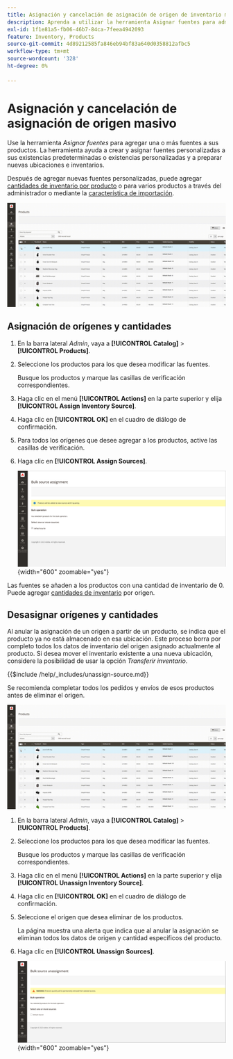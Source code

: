 ```yaml
---
title: Asignación y cancelación de asignación de origen de inventario masivo
description: Aprenda a utilizar la herramienta Asignar fuentes para administrar las asignaciones de origen de los productos.
exl-id: 1f1e81a5-fb06-46b7-84ca-7feea4942093
feature: Inventory, Products
source-git-commit: 4d89212585fa846eb94bf83a640d0358812afbc5
workflow-type: tm+mt
source-wordcount: '328'
ht-degree: 0%

---
```


# Asignación y cancelación de asignación de origen masivo

Use la herramienta _Asignar fuentes_ para agregar una o más fuentes a sus productos. La herramienta ayuda a crear y asignar fuentes personalizadas a sus existencias predeterminadas o existencias personalizadas y a preparar nuevas ubicaciones e inventarios.

Después de agregar nuevas fuentes personalizadas, puede agregar [cantidades de inventario por producto](quantities-assign-per-product.md) o para varios productos a través del administrador o mediante la [característica de importación](inventory-import-export.md).

![Agregar orígenes de inventario para los productos seleccionados](assets/inventory-bulk-assign-sources.gif)

## Asignación de orígenes y cantidades

1. En la barra lateral _Admin_, vaya a **[!UICONTROL Catalog]** > **[!UICONTROL Products]**.

1. Seleccione los productos para los que desea modificar las fuentes.

   Busque los productos y marque las casillas de verificación correspondientes.

1. Haga clic en el menú **[!UICONTROL Actions]** en la parte superior y elija **[!UICONTROL Assign Inventory Source]**.

1. Haga clic en **[!UICONTROL OK]** en el cuadro de diálogo de confirmación.

1. Para todos los orígenes que desee agregar a los productos, active las casillas de verificación.

1. Haga clic en **[!UICONTROL Assign Sources]**.

   ![Seleccionar productos para agregar orígenes](assets/inventory-bulk-assign-sources-summary.png){width="600" zoomable="yes"}

Las fuentes se añaden a los productos con una cantidad de inventario de 0. Puede agregar [cantidades de inventario](quantities-assign-per-product.md) por origen.

## Desasignar orígenes y cantidades

Al anular la asignación de un origen a partir de un producto, se indica que el producto ya no está almacenado en esa ubicación. Este proceso borra por completo todos los datos de inventario del origen asignado actualmente al producto. Si desea mover el inventario existente a una nueva ubicación, considere la posibilidad de usar la opción _Transferir inventario_.

{{$include /help/_includes/unassign-source.md}}

Se recomienda completar todos los pedidos y envíos de esos productos antes de eliminar el origen.

![Anular la asignación de orígenes a los productos seleccionados](assets/inventory-bulk-unassign-sources.gif)

1. En la barra lateral _Admin_, vaya a **[!UICONTROL Catalog]** > **[!UICONTROL Products]**.

1. Seleccione los productos para los que desea modificar las fuentes.

   Busque los productos y marque las casillas de verificación correspondientes.

1. Haga clic en el menú **[!UICONTROL Actions]** en la parte superior y elija **[!UICONTROL Unassign Inventory Source]**.

1. Haga clic en **[!UICONTROL OK]** en el cuadro de diálogo de confirmación.

1. Seleccione el origen que desea eliminar de los productos.

   La página muestra una alerta que indica que al anular la asignación se eliminan todos los datos de origen y cantidad específicos del producto.

1. Haga clic en **[!UICONTROL Unassign Sources]**.

   ![Quitar orígenes de productos seleccionados](assets/inventory-bulk-unassign-sources-summary.png){width="600" zoomable="yes"}
